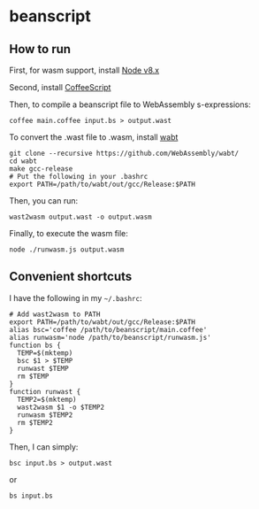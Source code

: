 # beanscript

## How to run
First, for wasm support, install [Node v8.x](https://nodejs.org)

Second, install [CoffeeScript](http://coffeescript.org/)

Then, to compile a beanscript file to WebAssembly s-expressions:
```
coffee main.coffee input.bs > output.wast
```

To convert the .wast file to .wasm, install [wabt](https://github.com/WebAssembly/wabt)
```
git clone --recursive https://github.com/WebAssembly/wabt/
cd wabt
make gcc-release
# Put the following in your .bashrc
export PATH=/path/to/wabt/out/gcc/Release:$PATH
```

Then, you can run:
```
wast2wasm output.wast -o output.wasm
```

Finally, to execute the wasm file:
```
node ./runwasm.js output.wasm
```

## Convenient shortcuts

I have the following in my `~/.bashrc`:
```
# Add wast2wasm to PATH
export PATH=/path/to/wabt/out/gcc/Release:$PATH
alias bsc='coffee /path/to/beanscript/main.coffee'
alias runwasm='node /path/to/beanscript/runwasm.js'
function bs {
  TEMP=$(mktemp)
  bsc $1 > $TEMP
  runwast $TEMP
  rm $TEMP
}
function runwast {
  TEMP2=$(mktemp)
  wast2wasm $1 -o $TEMP2
  runwasm $TEMP2
  rm $TEMP2
}
```

Then, I can simply:
```
bsc input.bs > output.wast
```
or
```
bs input.bs
```
